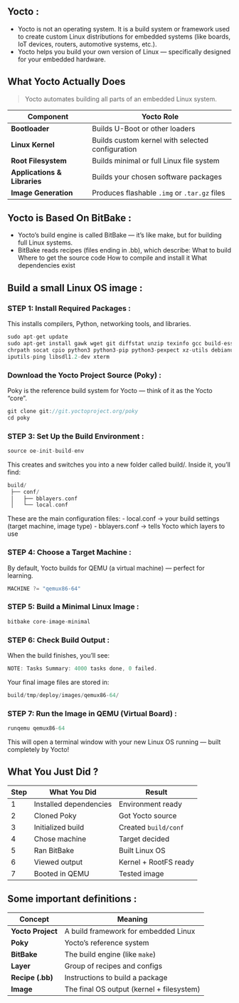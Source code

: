 ## Yocto :
- Yocto is not an operating system. It is a build system or framework used to create custom Linux distributions for embedded systems (like boards, IoT devices, routers, automotive systems, etc.).
- Yocto helps you build your own version of Linux — specifically designed for your embedded hardware.

## What Yocto Actually Does

> Yocto automates building all parts of an embedded Linux system.

| Component                    | Yocto Role                                       |
| ----------------------------- | ------------------------------------------------ |
| **Bootloader**               | Builds U-Boot or other loaders                   |
| **Linux Kernel**             | Builds custom kernel with selected configuration |
| **Root Filesystem**          | Builds minimal or full Linux file system         |
| **Applications & Libraries** | Builds your chosen software packages             |
| **Image Generation**         | Produces flashable `.img` or `.tar.gz` files     |

## Yocto is Based On BitBake :
- Yocto’s build engine is called BitBake — it’s like make, but for building full Linux systems.
- BitBake reads recipes (files ending in .bb), which describe:
  What to build
  Where to get the source code
  How to compile and install it
  What dependencies exist

## Build a small Linux OS image :
### STEP 1: Install Required Packages :
This installs compilers, Python, networking tools, and libraries.
```c
sudo apt-get update
sudo apt-get install gawk wget git diffstat unzip texinfo gcc build-essential \
chrpath socat cpio python3 python3-pip python3-pexpect xz-utils debianutils \
iputils-ping libsdl1.2-dev xterm
```
### Download the Yocto Project Source (Poky) :
Poky is the reference build system for Yocto — think of it as the Yocto “core”.
```c
git clone git://git.yoctoproject.org/poky
cd poky
```
### STEP 3: Set Up the Build Environment :
```c
source oe-init-build-env
```
This creates and switches you into a new folder called build/.
Inside it, you’ll find:
```c
build/
 ├── conf/
 │   ├── bblayers.conf
 │   └── local.conf
```
These are the main configuration files:
    - local.conf → your build settings (target machine, image type)
    - bblayers.conf → tells Yocto which layers to use
### STEP 4: Choose a Target Machine :
By default, Yocto builds for QEMU (a virtual machine) — perfect for learning.
```c
MACHINE ?= "qemux86-64"
```
### STEP 5: Build a Minimal Linux Image :
```c
bitbake core-image-minimal
```
### STEP 6: Check Build Output :
When the build finishes, you’ll see:
```c
NOTE: Tasks Summary: 4000 tasks done, 0 failed.
```
Your final image files are stored in:
```c
build/tmp/deploy/images/qemux86-64/
```
### STEP 7: Run the Image in QEMU (Virtual Board) :
```c
runqemu qemux86-64
```
This will open a terminal window with your new Linux OS running — built completely by Yocto!

## What You Just Did ?
| Step | What You Did           | Result                |
| ---- | ---------------------- | --------------------- |
| 1    | Installed dependencies | Environment ready     |
| 2    | Cloned Poky            | Got Yocto source      |
| 3    | Initialized build      | Created `build/conf`  |
| 4    | Chose machine          | Target decided        |
| 5    | Ran BitBake            | Built Linux OS        |
| 6    | Viewed output          | Kernel + RootFS ready |
| 7    | Booted in QEMU         | Tested image          |

## Some important definitions :
| Concept           | Meaning                                   |
| ----------------- | ----------------------------------------- |
| **Yocto Project** | A build framework for embedded Linux      |
| **Poky**          | Yocto’s reference system                  |
| **BitBake**       | The build engine (like `make`)            |
| **Layer**         | Group of recipes and configs              |
| **Recipe (.bb)**  | Instructions to build a package           |
| **Image**         | The final OS output (kernel + filesystem) |

